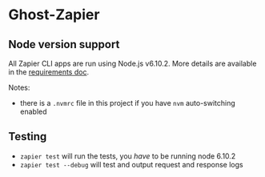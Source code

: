# Ghost-Zapier

## Node version support

All Zapier CLI apps are run using Node.js v6.10.2. More details are available in the [requirements doc](https://zapier.github.io/zapier-platform-cli/index.html#requirements).

Notes:
- there is a `.nvmrc` file in this project if you have `nvm` auto-switching enabled

## Testing

- `zapier test` will run the tests, you _have_ to be running node 6.10.2
- `zapier test --debug` will test and output request and response logs
